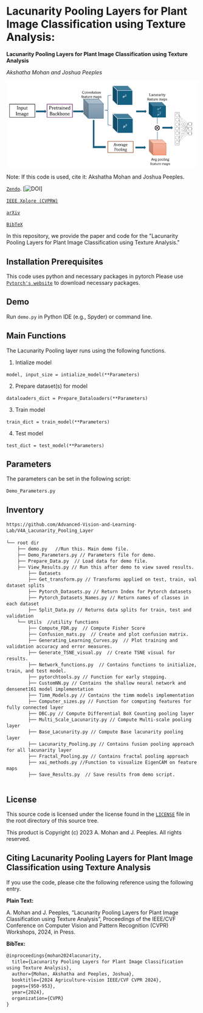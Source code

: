 # Lacunarity Pooling Layers for Plant Image Classification using Texture Analysis:
**Lacunarity Pooling Layers for Plant Image Classification using Texture Analysis**

_Akshatha Mohan and Joshua Peeples_

![Fig1_Workflow](Images/overviewimage.png)

Note: If this code is used, cite it: Akshatha Mohan and Joshua Peeples.

[`Zendo`](https://zenodo.org/records/11561363). 
[![DOI](https://zenodo.org/badge/DOI/10.5281/zenodo.11561363.svg)]

[`IEEE Xplore (CVPRW)`](https://openaccess.thecvf.com/content/CVPR2024W/Vision4Ag/papers/Mohan_Lacunarity_Pooling_Layers_for_Plant_Image_Classification_using_Texture_Analysis_CVPRW_2024_paper.pdf)

[`arXiv`](https://openaccess.thecvf.com/content/CVPR2024W/Vision4Ag/html/Mohan_Lacunarity_Pooling_Layers_for_Plant_Image_Classification_using_Texture_Analysis_CVPRW_2024_paper.html)

[`BibTeX`](https://github.com/Advanced-Vision-and-Learning-Lab/2024_V4A_Lacunarity_Pooling_Layer/tree/main#citing-lacunarity-pooling-layers-for-plant-image-classification-using-texture-analysis)

In this repository, we provide the paper and code for the "Lacunarity Pooling Layers for Plant Image Classification using Texture Analysis."

## Installation Prerequisites

This code uses python and necessary packages in pytorch
Please use [`Pytorch's website`](https://pytorch.org/get-started/locally/) to download necessary packages.

## Demo

Run `demo.py` in Python IDE (e.g., Spyder) or command line. 

## Main Functions

The Lacunarity Pooling layer runs using the following functions. 

1. Intialize model  

```model, input_size = intialize_model(**Parameters)```

2. Prepare dataset(s) for model

 ```dataloaders_dict = Prepare_Dataloaders(**Parameters)```

3. Train model 

```train_dict = train_model(**Parameters)```

4. Test model

```test_dict = test_model(**Parameters)```


## Parameters
The parameters can be set in the following script:

```Demo_Parameters.py```

## Inventory

```
https://github.com/Advanced-Vision-and-Learning-Lab/V4A_Lacunarity_Pooling_Layer

└── root dir
	├── demo.py   //Run this. Main demo file.
	├── Demo_Parameters.py // Parameters file for demo.
	├── Prepare_Data.py  // Load data for demo file.
	├── View_Results.py // Run this after demo to view saved results.
    	├── Datasets
		├── Get_transform.py // Transforms applied on test, train, val dataset splits
		├── Pytorch_Datasets.py // Return Index for Pytorch datasets
		├── Pytorch_Datasets_Names.py // Return names of classes in each dataset
		├── Split_Data.py // Returns data splits for train, test and validation
	└── Utils  //utility functions
		├── Compute_FDR.py  // Compute Fisher Score
		├── Confusion_mats.py  // Create and plot confusion matrix.
		├── Generating_Learning_Curves.py  // Plot training and validation accuracy and error measures.
		├── Generate_TSNE_visual.py  // Create TSNE visual for results.
		├── Network_functions.py  // Contains functions to initialize, train, and test model. 
		├── pytorchtools.py // Function for early stopping.
		├── CustomNN.py // Contains the shallow neural network and densenet161 model implementation
		├── Timm_Models.py // Contains the timm models implementation
		├── Computer_sizes.py // Function for computing features for fully connected layer
		├── DBC.py // Compute Differential BoX Counting pooling layer
		├── Multi_Scale_Lacunarity.py // Compute Multi-scale pooling layer
		├── Base_Lacunarity.py // Compute Base lacunarity pooling layer
		├── Lacunarity_Pooling.py // Contains fusion pooling approach for all lacunarity layer
		├── Fractal_Pooling.py // Contains fractal pooling approach
		├── xai_methods.py //Function to visualize EigenCAM on feature maps
    	├── Save_Results.py  // Save results from demo script.
		
```

## License

This source code is licensed under the license found in the [`LICENSE`](LICENSE) 
file in the root directory of this source tree.

This product is Copyright (c) 2023 A. Mohan and J. Peeples. All rights reserved.

## <a name="CitingLacunarity"></a>Citing Lacunarity Pooling Layers for Plant Image Classification using Texture Analysis

If you use the code, please cite the following 
reference using the following entry.

**Plain Text:**

A. Mohan and J. Peeples, “Lacunarity Pooling Layers for Plant Image Classification using Texture Analysis”, Proceedings of the IEEE/CVF Conference on Computer Vision and Pattern Recognition (CVPR) Workshops, 2024, in Press.

**BibTex:**
```
@inproceedings{mohan2024lacunarity,
  title={Lacunarity Pooling Layers for Plant Image Classification using Texture Analysis},
  author={Mohan, Akshatha and Peeples, Joshua},
  booktitle={2024 Agriculture-vision IEEE/CVF CVPR 2024},
  pages={950-953},
  year={2024},
  organization={CVPR}
}

```

